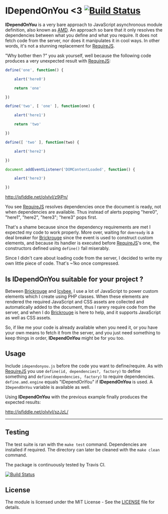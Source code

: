 # IDependOnYou <3 [![Build Status](https://travis-ci.org/olvlvl/IDependOnYou.svg?branch=master)](https://travis-ci.org/olvlvl/IDependOnYou)

**IDependOnYou** is a very bare approach to JavaScript asynchronous module definition, also known
as [AMD][]. An approach so bare that it only resolves the dependencies between what you define
and what you require. It does not fetch code from the server, nor does it manipulates it in cool
ways. In other words, it's not a stunning replacement for [RequireJS][].

"Why bother then ?" you ask yourself, well because the following code produces a very unexpected
result with [RequireJS][]:

```js
define('one', function() {

	alert('here0')

	return 'one'

})

define('two', [ 'one' ], function(one) {

	alert('here1')

	return 'two'

})

define([ 'two' ], function(two) {

	alert('here2')

})

document.addEventListener('DOMContentLoaded', function() {

	alert('here3')

})
```

http://jsfiddle.net/olvlvl/z9jPn/

You see [RequireJS][] resolves dependencies once the document is ready, not when dependencies are
available. Thus instead of alerts popping "here0", "here1", "here2", "here3"; "here3" pops first.

That's a shame because since the dependency requirements are met I expected my code to work
properly. More over, waiting for `domready` is a deal breaker for [Brickrouge][] since the
event is used to construct custom elements, and because its handler is executed before
[RequireJS][]'s one, the constructors defined using `define()` fail miserably.

Since I didn't care about loading code from the server, I decided to write my own little piece
of code. That's ~1ko once compressed.





## Is IDependOnYou suitable for your project ?

Between [Brickrouge][] and [Icybee][], I use a lot of JavaScript to power custom elements which I
create using PHP classes. When these elements are rendered the required JavaScript and CSS assets
are collected and automatically added to the document, thus I rarery require code from the server,
and when I do [Brickrouge][] is here to help, and it supports JavaScript as well as CSS assets.

So, if like me your code is already available when you need it, or you have your own means to fetch
it from the server, and you just need something to keep things in order, **IDependOnYou** might be
for you too.





## Usage

Include `idependonyou.js` before the code you want to define/require. As with [RequireJS][]
you use `define(id, dependencies?, factory)` to define something and
`define(dependencies, factory)` to require dependencies. `define.amd.engine` equals
"IDependOnYou" if **IDependOnYou** is used. A `IDependOnYou` variable is available as well.

Using **IDependOnYou** with the previous example finally produces the expected results:

http://jsfiddle.net/olvlvl/szJzL/





----------





## Testing

The test suite is ran with the `make test` command. Dependencies are installed if required.
The directory can later be cleaned with the `make clean` command.

The package is continuously tested by Travis CI.

[![Build Status](https://travis-ci.org/olvlvl/IDependOnYou.svg?branch=master)](https://travis-ci.org/olvlvl/IDependOnYou)





## License

The module is licensed under the MIT License - See the [LICENSE](LICENSE) file for details.





[AMD]: http://en.wikipedia.org/wiki/Asynchronous_module_definition
[Brickrouge]: http://brickrouge.org/
[Icybee]: http://icybee.org/
[RequireJS]: http://requirejs.org/
